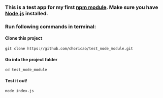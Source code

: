 ### This is a test app for my first [npm module](https://www.npmjs.com/package/my_very_first_node_module). Make sure you have [Node.js](https://nodejs.org/en/download/) installed.
### Run following commands in terminal:
#### Clone this project
`git clone https://github.com/choricao/test_node_module.git`
#### Go into the project folder
`cd test_node_module`
#### Test it out!
`node index.js`